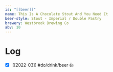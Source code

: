 ```yaml
---
is: "[[beer]]"
name: This Is A Chocolate Stout And You Need It
beer-style: Stout - Imperial / Double Pastry
brewery: Westbrook Brewing Co
abv: 10
---
```

# Log
- [x] [[2022-03]] #do/drink/beer 👍

